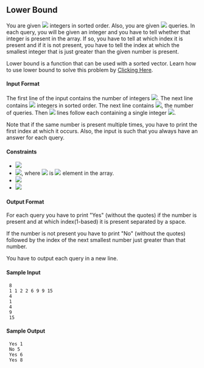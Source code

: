 ## Lower Bound

You are given <img src="https://latex.codecogs.com/svg.latex?\Large&space;N"> integers in sorted order. Also, you are given <img src="https://latex.codecogs.com/svg.latex?\Large&space;Q"> queries. In each query, you will be given an integer and you have to tell whether that integer is present in the array. If so, you have to tell at which index it is present and if it is not present, you have to tell the index at which the smallest integer that is just greater than the given number is present.

Lower bound is a function that can be used with a sorted vector. Learn how to use lower bound to solve this problem by [Clicking Here](http://www.cplusplus.com/reference/algorithm/lower_bound/).

#### Input Format

The first line of the input contains the number of integers <img src="https://latex.codecogs.com/svg.latex?\Large&space;N">. The next line contains <img src="https://latex.codecogs.com/svg.latex?\Large&space;N"> integers in sorted order. The next line contains <img src="https://latex.codecogs.com/svg.latex?\Large&space;Q">, the number of queries. Then <img src="https://latex.codecogs.com/svg.latex?\Large&space;Q"> lines follow each containing a single integer <img src="https://latex.codecogs.com/svg.latex?\Large&space;Y">.

Note that if the same number is present multiple times, you have to print the first index at which it occurs. Also, the input is such that you always have an answer for each query.

#### Constraints
- <img src="https://latex.codecogs.com/svg.latex?\Large&space;1\le{N}\le{10^5}">
- <img src="https://latex.codecogs.com/svg.latex?\Large&space;1\le{X_i}\le{10^9}">, where <img src="https://latex.codecogs.com/svg.latex?\Large&space;X_i"> is <img src="https://latex.codecogs.com/svg.latex?\Large&space;i^{th}"> element in the array.
- <img src="https://latex.codecogs.com/svg.latex?\Large&space;1\le{Q}\le{10^5}">
- <img src="https://latex.codecogs.com/svg.latex?\Large&space;1\le{Y}\le{10^9}">

#### Output Format

For each query you have to print "Yes" (without the quotes) if the number is present and at which index(1-based) it is present separated by a space.

If the number is not present you have to print "No" (without the quotes) followed by the index of the next smallest number just greater than that number.

You have to output each query in a new line.

#### Sample Input
```
 8
 1 1 2 2 6 9 9 15
 4
 1
 4
 9
 15
```
#### Sample Output
```
 Yes 1
 No 5
 Yes 6
 Yes 8
```
